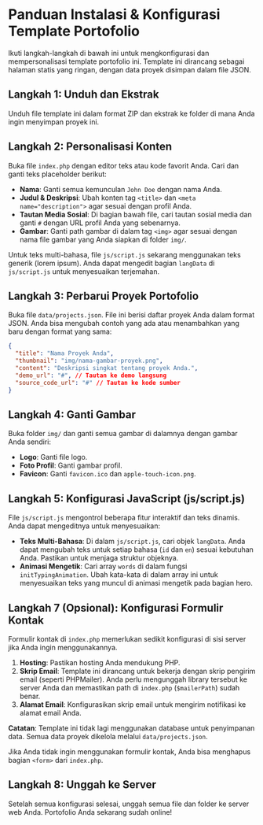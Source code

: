# Panduan Instalasi & Konfigurasi Template Portofolio

Ikuti langkah-langkah di bawah ini untuk mengkonfigurasi dan mempersonalisasi template portofolio ini. Template ini dirancang sebagai halaman statis yang ringan, dengan data proyek disimpan dalam file JSON.

## Langkah 1: Unduh dan Ekstrak

Unduh file template ini dalam format ZIP dan ekstrak ke folder di mana Anda ingin menyimpan proyek ini.

## Langkah 2: Personalisasi Konten

Buka file `index.php` dengan editor teks atau kode favorit Anda. Cari dan ganti teks placeholder berikut:

-   **Nama**: Ganti semua kemunculan `John Doe` dengan nama Anda.
-   **Judul & Deskripsi**: Ubah konten tag `<title>` dan `<meta name="description">` agar sesuai dengan profil Anda.
-   **Tautan Media Sosial**: Di bagian bawah file, cari tautan sosial media dan ganti `#` dengan URL profil Anda yang sebenarnya.
-   **Gambar**: Ganti path gambar di dalam tag `<img>` agar sesuai dengan nama file gambar yang Anda siapkan di folder `img/`.

Untuk teks multi-bahasa, file `js/script.js` sekarang menggunakan teks generik (lorem ipsum). Anda dapat mengedit bagian `langData` di `js/script.js` untuk menyesuaikan terjemahan.

## Langkah 3: Perbarui Proyek Portofolio

Buka file `data/projects.json`. File ini berisi daftar proyek Anda dalam format JSON. Anda bisa mengubah contoh yang ada atau menambahkan yang baru dengan format yang sama:

```json
{
  "title": "Nama Proyek Anda",
  "thumbnail": "img/nama-gambar-proyek.png",
  "content": "Deskripsi singkat tentang proyek Anda.",
  "demo_url": "#", // Tautan ke demo langsung
  "source_code_url": "#" // Tautan ke kode sumber
}
```

## Langkah 4: Ganti Gambar

Buka folder `img/` dan ganti semua gambar di dalamnya dengan gambar Anda sendiri:

-   **Logo**: Ganti file logo.
-   **Foto Profil**: Ganti gambar profil.
-   **Favicon**: Ganti `favicon.ico` dan `apple-touch-icon.png`.

## Langkah 5: Konfigurasi JavaScript (js/script.js)

File `js/script.js` mengontrol beberapa fitur interaktif dan teks dinamis. Anda dapat mengeditnya untuk menyesuaikan:

-   **Teks Multi-Bahasa**: Di dalam `js/script.js`, cari objek `langData`. Anda dapat mengubah teks untuk setiap bahasa (`id` dan `en`) sesuai kebutuhan Anda. Pastikan untuk menjaga struktur objeknya.
-   **Animasi Mengetik**: Cari array `words` di dalam fungsi `initTypingAnimation`. Ubah kata-kata di dalam array ini untuk menyesuaikan teks yang muncul di animasi mengetik pada bagian hero.

## Langkah 7 (Opsional): Konfigurasi Formulir Kontak

Formulir kontak di `index.php` memerlukan sedikit konfigurasi di sisi server jika Anda ingin menggunakannya.

1.  **Hosting**: Pastikan hosting Anda mendukung PHP.
2.  **Skrip Email**: Template ini dirancang untuk bekerja dengan skrip pengirim email (seperti PHPMailer). Anda perlu mengunggah library tersebut ke server Anda dan memastikan path di `index.php` (`$mailerPath`) sudah benar.
3.  **Alamat Email**: Konfigurasikan skrip email untuk mengirim notifikasi ke alamat email Anda.

**Catatan**: Template ini tidak lagi menggunakan database untuk penyimpanan data. Semua data proyek dikelola melalui `data/projects.json`.

Jika Anda tidak ingin menggunakan formulir kontak, Anda bisa menghapus bagian `<form>` dari `index.php`.

## Langkah 8: Unggah ke Server

Setelah semua konfigurasi selesai, unggah semua file dan folder ke server web Anda. Portofolio Anda sekarang sudah online!